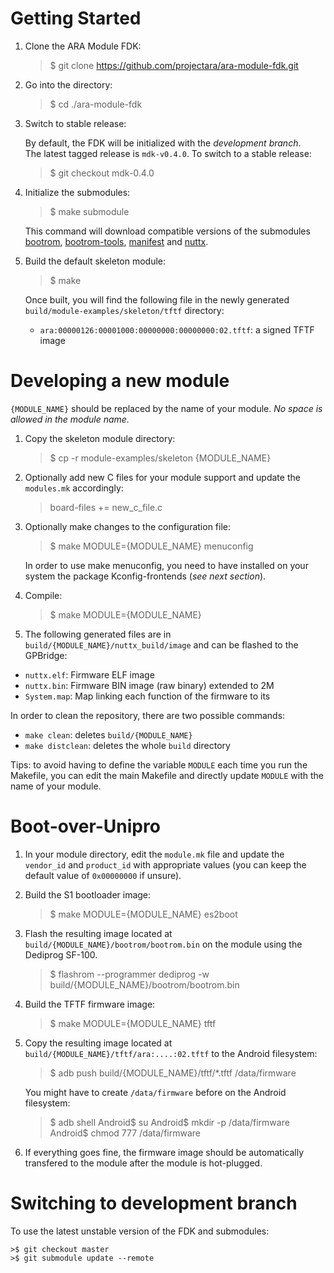 # Getting Started

1. Clone the ARA Module FDK:

    >$ git clone https://github.com/projectara/ara-module-fdk.git

2. Go into the directory:

    >$ cd ./ara-module-fdk

3. Switch to stable release:

    By default, the FDK will be initialized with the *development branch*.  
    The latest tagged release is `mdk-v0.4.0`. To switch to a stable release:

    >$ git checkout mdk-0.4.0

4. Initialize the submodules:

    >$ make submodule

    This command will download compatible versions of the submodules
    [bootrom](https://github.com/projectara/bootrom),
    [bootrom-tools](https://github.com/projectara/bootrom-tools),
    [manifest](https://github.com/projectara/manifesto) and
    [nuttx](https://github.com/projectara/nuttx).

5. Build the default skeleton module:

    >$ make

    Once built, you will find the following file in the newly generated
    `build/module-examples/skeleton/tftf` directory:

    * `ara:00000126:00001000:00000000:00000000:02.tftf`: a signed TFTF image

# Developing a new module

`{MODULE_NAME}` should be replaced by the name of your module. *No space is
allowed in the module name.*

1. Copy the skeleton module directory:
    >$ cp -r module-examples/skeleton {MODULE_NAME}

2. Optionally add new C files for your module support and update the
   `modules.mk` accordingly:

    >board-files += new_c_file.c

3. Optionally make changes to the configuration file:

    >$ make MODULE={MODULE_NAME} menuconfig

    In order to use make menuconfig, you need to have installed on your system
    the package Kconfig-frontends (*see next section*).

4. Compile:

    >$ make MODULE={MODULE_NAME}

5. The following generated files are in `build/{MODULE_NAME}/nuttx_build/image`
 and can be flashed to the GPBridge:

 * `nuttx.elf`: Firmware ELF image
 * `nuttx.bin`: Firmware BIN image (raw binary) extended to 2M
 * `System.map`: Map linking each function of the firmware to its

In order to clean the repository, there are two possible commands:

* `make clean`: deletes `build/{MODULE_NAME}`
* `make distclean`: deletes the whole `build` directory

Tips: to avoid having to define the variable `MODULE` each time you run the
Makefile, you can edit the main Makefile and directly update `MODULE` with the
name of your module.

# Boot-over-Unipro

1. In your module directory, edit the `module.mk` file and update the
   `vendor_id` and `product_id` with appropriate values (you can keep the
   default value of `0x00000000` if unsure).

2. Build the S1 bootloader image:

    >$ make MODULE={MODULE_NAME} es2boot

3. Flash the resulting image located at
 `build/{MODULE_NAME}/bootrom/bootrom.bin`
   on the module using the Dediprog SF-100.

    >$ flashrom --programmer dediprog -w build/{MODULE_NAME}/bootrom/bootrom.bin

4. Build the TFTF firmware image:

    >$ make MODULE={MODULE_NAME} tftf

5. Copy the resulting image located at
   `build/{MODULE_NAME}/tftf/ara:....:02.tftf` to the Android filesystem:

    >$ adb push build/{MODULE_NAME}/tftf/*.tftf /data/firmware

    You might have to create `/data/firmware` before on the Android filesystem:

    >$ adb shell
    >Android$ su
    >Android$ mkdir -p /data/firmware
    >Android$ chmod 777 /data/firmware

6. If everything goes fine, the firmware image should be automatically
   transfered to the module after the module is hot-plugged.

# Switching to development branch

To use the latest unstable version of the FDK and submodules:

    >$ git checkout master
    >$ git submodule update --remote

